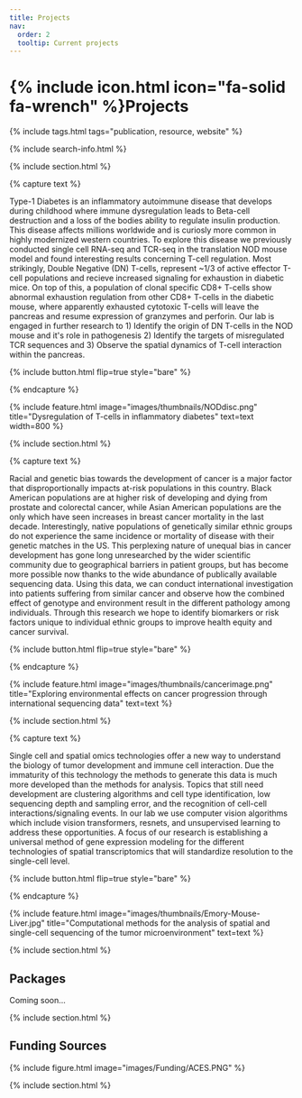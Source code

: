 ```yaml
---
title: Projects
nav:
  order: 2
  tooltip: Current projects
---
```


# {% include icon.html icon="fa-solid fa-wrench" %}Projects

{% include tags.html tags="publication, resource, website" %}

{% include search-info.html %}

{% include section.html %}

<!-- Project 1 -->

{% capture text %}

Type-1 Diabetes is an inflammatory autoimmune disease that develops during childhood where immune dysregulation leads to Beta-cell destruction and a loss of the bodies ability to regulate insulin production. This disease affects millions worldwide and is curiosly more common in highly modernized western countries. To explore this disease we previously conducted single cell RNA-seq and TCR-seq in the translation NOD mouse model and found interesting results concerning T-cell regulation. Most strikingly, Double Negative (DN) T-cells, represent ~1/3 of active effector T-cell populations and recieve increased signaling for exhaustion in diabetic mice. On top of this, a population of clonal specific CD8+ T-cells show abnormal exhaustion regulation from other CD8+ T-cells in the diabetic mouse, where apparently exhausted cytotoxic T-cells will leave the pancreas and resume expression of granzymes and perforin. Our lab is engaged in further research to 1) Identify the origin of DN T-cells in the NOD mouse and it's role in pathogenesis 2) Identify the targets of misregulated TCR sequences and 3) Observe the spatial dynamics of T-cell interaction within the pancreas. 

{%
  include button.html
  flip=true
  style="bare"
%}

{% endcapture %}

{%
  include feature.html
  image="images/thumbnails/NODdisc.png"
  title="Dysregulation of T-cells in inflammatory diabetes"
  text=text
  width=800
%}

{% include section.html %}

<!-- Project 2 -->

{% capture text %}

Racial and genetic bias towards the development of cancer is a major factor that disproportionally impacts at-risk populations in this country. Black American populations are at higher risk of developing and dying from prostate and colorectal cancer, while Asian American populations are the only which have seen increases in breast cancer mortality in the last decade. Interestingly, native populations of genetically similar ethnic groups do not experience the same incidence or mortality of disease with their genetic matches in the US. This perplexing nature of unequal bias in cancer development has gone long unresearched by the wider scientific community due to geographical barriers in patient groups, but has become more possible now thanks to the wide abundance of publically available sequencing data. Using this data, we can conduct international investigation into patients suffering from similar cancer and observe how the combined effect of genotype and environment result in the different pathology among individuals. Through this research we hope to identify biomarkers or risk factors unique to individual ethnic groups to improve health equity and cancer survival. 

{%
  include button.html
  flip=true
  style="bare"
%}

{% endcapture %}

{%
  include feature.html
  image="images/thumbnails/cancerimage.png"
  title="Exploring environmental effects on cancer progression through international sequencing data"
  text=text
%}

{% include section.html %}

<!-- Project 3 -->

{% capture text %}

Single cell and spatial omics technologies offer a new way to understand the biology of tumor development and immune cell interaction. Due the immaturity of this technology the methods to generate this data is much more developed than the methods for analysis. Topics that still need development are clustering algorithms and cell type identification, low sequencing depth and sampling error, and the recognition of cell-cell interactions/signaling events. In our lab we use computer vision algorithms which include vision transformers, resnets, and unsupervised learning to address these opportunities. A focus of our research is establishing a universal method of gene expression modeling for the different technologies of spatial transcriptomics that will standardize resolution to the single-cell level. 

{%
  include button.html
  flip=true
  style="bare"
%}

{% endcapture %}

{%
  include feature.html
  image="images/thumbnails/Emory-Mouse-Liver.jpg"
  title="Computational methods for the analysis of spatial and single-cell sequencing of the tumor microenvironment"
  text=text
%}

{% include section.html %}

## Packages

Coming soon...

<!-- {% include list.html component="card" data="projects" filters="group: featured" %} -->

{% include section.html %}

## Funding Sources

{%
  include figure.html
  image="images/Funding/ACES.PNG"
%}

{% include section.html %}
